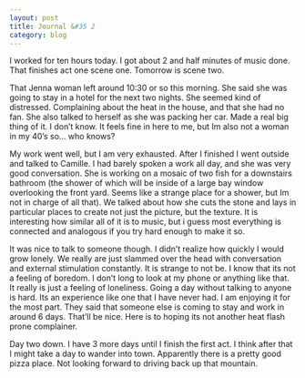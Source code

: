 ```yaml
---
layout: post
title: Journal &#35 2
category: blog
---
```


I worked for ten hours today. I got about 2 and half minutes of music done. That finishes act one scene one. Tomorrow is scene two.

That Jenna woman left around 10:30 or so this morning. She said she was going to stay in a hotel for the next two nights. She seemed kind of distressed. Complaining about the heat in the house, and that she had no fan. She also talked to herself as she was packing her car. Made a real big thing of it. I don’t know. It feels fine in here to me, but Im also not a woman in my 40’s so… who knows?

My work went well, but I am very exhausted. After I finished I went outside and talked to Camille. I had barely spoken a work all day, and she was very good conversation. She is working on a mosaic of two fish for a downstairs bathroom (the shower of which will be inside of a large bay window overlooking the front yard. Seems like a strange place for a shower, but Im not in charge of all that). We talked about how she cuts the stone and lays in particular places to create not just the picture, but the texture. It is interesting how similar all of it is to music, but i guess most everything is connected and analogous if you try hard enough to make it so. 

It was nice to talk to someone though. I didn’t realize how quickly I would grow lonely. We really are just slammed over the head with conversation and external stimulation constantly. It is strange to not be. I know that its not a feeling of boredom. I don’t long to look at my phone or anything like that. It really is just a feeling of loneliness. Going a day without talking to anyone is hard. Its an experience like one that I have never had. I am enjoying it for the most part. They said that someone else is coming to stay and work in around 6 days. That’ll be nice. Here is to hoping its not another heat flash prone complainer. 

Day two down. I have 3 more days until I finish the first act. I think after that I might take a day to wander into town. Apparently there is a pretty good pizza place. Not looking forward to driving back up that mountain.